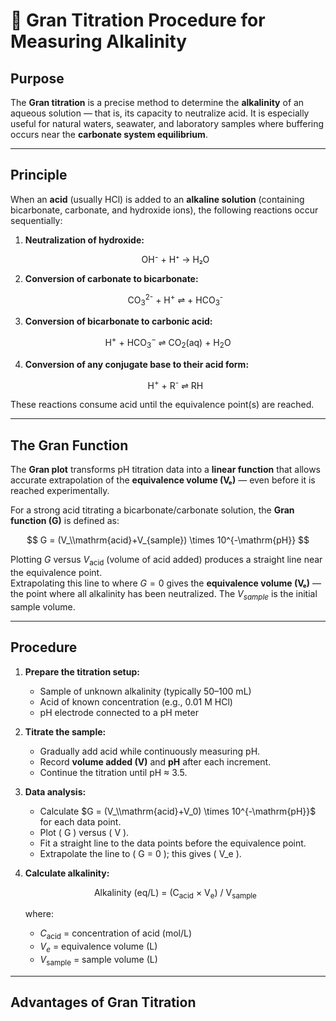
# 🧪 Gran Titration Procedure for Measuring Alkalinity

## **Purpose**
The **Gran titration** is a precise method to determine the **alkalinity** of an aqueous solution — that is, its capacity to neutralize acid. It is especially useful for natural waters, seawater, and laboratory samples where buffering occurs near the **carbonate system equilibrium**.

---

## **Principle**

When an **acid** (usually HCl) is added to an **alkaline solution** (containing bicarbonate, carbonate, and hydroxide ions), the following reactions occur sequentially:

1. **Neutralization of hydroxide:**
   
   <p align="center">OH⁻ + H⁺ → H₂O</p>


2. **Conversion of carbonate to bicarbonate:**

   
   <p align="center">CO<sub>3</sub><sup>2-</sup> + H<sup>+</sup>  ⇌  + HCO<sub>3</sub><sup>-</sup></p>


3. **Conversion of bicarbonate to carbonic acid:**

  <p align="center">  H<sup>+</sup> + HCO<sub>3</sub><sup>−</sup> ⇌ CO<sub>2</sub>(aq) + H<sub>2</sub>O</p>

4. **Conversion of any conjugate base to their acid form:**

   <p align="center">  H<sup>+</sup> + R<sup>-</sup> ⇌ RH</p>

These reactions consume acid until the equivalence point(s) are reached.

---

## **The Gran Function**

The **Gran plot** transforms pH titration data into a **linear function** that allows accurate extrapolation of the **equivalence volume (Vₑ)** — even before it is reached experimentally.

For a strong acid titrating a bicarbonate/carbonate solution, the **Gran function (G)** is defined as:

$$
G = (V_\\mathrm{acid}+V_{sample}) \times 10^{-\mathrm{pH}}
$$

Plotting $G$ versus $V_\mathrm{acid}$ (volume of acid added) produces a straight line near the equivalence point.  
Extrapolating this line to where  $G=0$ gives the **equivalence volume (Vₑ)** — the point where all alkalinity has been neutralized.
The $V_{sample}$ is the initial sample volume.

---

## **Procedure**

1. **Prepare the titration setup:**
   - Sample of unknown alkalinity (typically 50–100 mL)
   - Acid of known concentration (e.g., 0.01 M HCl)
   - pH electrode connected to a pH meter

2. **Titrate the sample:**
   - Gradually add acid while continuously measuring pH.
   - Record **volume added (V)** and **pH** after each increment.
   - Continue the titration until pH ≈ 3.5.

3. **Data analysis:**
   - Calculate $G = (V_\\mathrm{acid}+V_0) \times 10^{-\mathrm{pH}}$ for each data point.
   - Plot \( G \) versus \( V \).
   - Fit a straight line to the data points before the equivalence point.
   - Extrapolate the line to \( G = 0 \); this gives \( V_e \).

4. **Calculate alkalinity:**
   
   <p align="center">
   Alkalinity (eq/L) = (C<sub>acid</sub> × V<sub>e</sub>) / V<sub>sample</sub>
   </p>


   where:
   - $C_\mathrm{acid}$ = concentration of acid (mol/L)  
   - $V_e$ = equivalence volume (L)  
   - $V_\mathrm{sample}$ = sample volume (L)

---

## **Advantages of Gran Titration**

